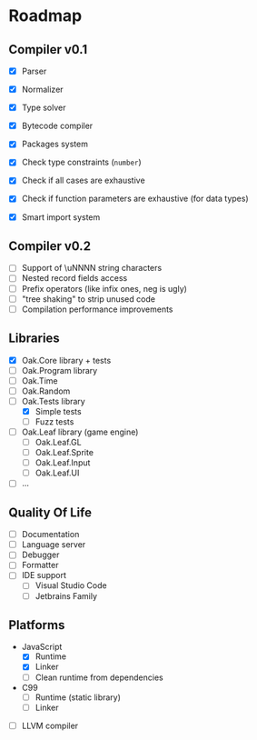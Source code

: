 # Roadmap

## Compiler v0.1
* [x] Parser
* [x] Normalizer
* [x] Type solver
* [x] Bytecode compiler
* [x] Packages system
* [x] Check type constraints (`number`)
* [x] Check if all cases are exhaustive
* [x] Check if function parameters are exhaustive (for data types)
* [x] Smart import system


## Compiler v0.2
* [ ] Support of \uNNNN string characters
* [ ] Nested record fields access
* [ ] Prefix operators (like infix ones, neg is ugly)
* [ ] "tree shaking" to strip unused code
* [ ] Compilation performance improvements
  
## Libraries
* [x] Oak.Core library + tests
* [ ] Oak.Program library
* [ ] Oak.Time
* [ ] Oak.Random
* [ ] Oak.Tests library
  * [x] Simple tests
  * [ ] Fuzz tests
* [ ] Oak.Leaf library (game engine)
  * [ ] Oak.Leaf.GL
  * [ ] Oak.Leaf.Sprite
  * [ ] Oak.Leaf.Input
  * [ ] Oak.Leaf.UI
* [ ] ...

## Quality Of Life
* [ ] Documentation
* [ ] Language server
* [ ] Debugger
* [ ] Formatter
* [ ] IDE support
  * [ ] Visual Studio Code
  * [ ] Jetbrains Family

## Platforms
* JavaScript
  * [x] Runtime
  * [x] Linker
  * [ ] Clean runtime from dependencies
* C99
  * [ ] Runtime (static library)
  * [ ] Linker
* [ ] LLVM compiler

